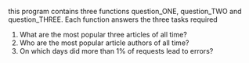 this program contains three functions question_ONE, question_TWO and question_THREE. Each function answers the three tasks required

1. What are the most popular three articles of all time?
2. Who are the most popular article authors of all time?
3. On which days did more than 1% of requests lead to errors?
